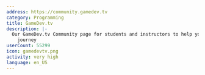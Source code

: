 ```yaml
---
address: https://community.gamedev.tv
category: Programming
title: GameDev.tv
description: |-
  Our GameDev.tv Community page for students and instructors to help you on your GameDev
    journey
userCount: 55299
icon: gamedevtv.png
activity: very high
language: en_US
---
```

